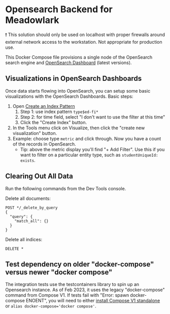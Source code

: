 # Opensearch Backend for Meadowlark

:exclamation: This solution should only be used on localhost with proper firewalls around
external network access to the workstation. Not appropriate for production use.

This Docker Compose file provisions a single node of the OpenSearch search
engine and [OpenSearch Dashboard](http://localhost:5601/) (latest versions).

## Visualizations in OpenSearch Dashboards

Once data starts flowing into OpenSearch, you can setup some basic
visualizations with the OpenSearch Dashboards. Basic steps:

1. Open [Create an Index
   Pattern](http://localhost:5601/app/management/opensearch-dashboards/indexPatterns/create)
   1. Step 1: use index pattern `type$ed-fi*`
   2. Step 2: for time field, select "I don't want to use the filter at this time"
   3. Click the "Create Index" button.
2. In the Tools menu click on Visualize, then click the "create new
   visualization" button.
3. Example: choose type `metric` and click through. Now
   you have a count of the records in OpenSearch.
   * Tip: above the metric display you'll find "+ Add Filter". Use this if you
     want to filter on a particular entity type, such as `studentUniqueId:
     exists`.

## Clearing Out All Data

Run the following commands from the Dev Tools console.

Delete all documents:

```none
POST */_delete_by_query
{
  "query": {
    "match_all": {}
  }
}
```

Delete all indices:

```none
DELETE *
```

## Test dependency on older "docker-compose" versus newer "docker compose"

The integration tests use the testcontainers library to spin up an Opensearch instance. As of
Feb 2023, it uses the legacy "docker-compose" command from Compose V1. If tests fail
with "Error: spawn docker-compose ENOENT", you will need to either [install Compose V1
standalone](https://docs.docker.com/compose/install/other/) or `alias docker-compose='docker compose'`.

